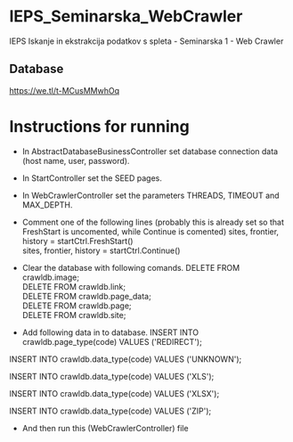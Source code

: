 # IEPS_Seminarska_WebCrawler
IEPS Iskanje in ekstrakcija podatkov s spleta - Seminarska 1 - Web Crawler

## Database
https://we.tl/t-MCusMMwhOq

# Instructions for running
- In AbstractDatabaseBusinessController set database connection data (host name, user, password).

- In StartController set the SEED pages.

- In WebCrawlerController set the parameters THREADS, TIMEOUT and MAX_DEPTH.

- Comment one of the following lines (probably this is already set so that FreshStart is uncomented, while Continue is comented)
sites, frontier, history = startCtrl.FreshStart()  
sites, frontier, history = startCtrl.Continue()

- Clear the database with following comands.
DELETE FROM crawldb.image;  
DELETE FROM crawldb.link;  
DELETE FROM crawldb.page_data;  
DELETE FROM crawldb.page;  
DELETE FROM crawldb.site;  

- Add following data in to database.
INSERT INTO crawldb.page_type(code)
VALUES ('REDIRECT');

INSERT INTO crawldb.data_type(code)
VALUES ('UNKNOWN');

INSERT INTO crawldb.data_type(code)
VALUES ('XLS');

INSERT INTO crawldb.data_type(code)
VALUES ('XLSX');

INSERT INTO crawldb.data_type(code)
VALUES ('ZIP');

- And then run this (WebCrawlerController) file
